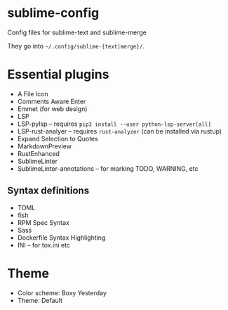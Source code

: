# sublime-config
Config files for sublime-text and sublime-merge

They go into `~/.config/sublime-{text|merge}/`.

# Essential plugins

- A File Icon
- Comments Aware Enter
- Emmet (for web design)
- LSP
- LSP-pylsp – requires `pip3 install --user python-lsp-server[all]`
- LSP-rust-analyer – requires `rust-analyzer` (can be installed via rustup)
- Expand Selection to Quotes
- MarkdownPreview
- RustEnhanced
- SublimeLinter
- SublimeLinter-annotations – for marking TODO, WARNING, etc

## Syntax definitions

- TOML
- fish
- RPM Spec Syntax
- Sass
- Dockerfile Syntax Highlighting
- INI – for tox.ini etc

# Theme

- Color scheme: Boxy Yesterday
- Theme: Default
